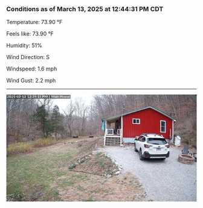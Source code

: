 ### Conditions as of March 13, 2025 at 12:44:31 PM CDT 

Temperature: 73.90 &deg;F

Feels like: 73.90 &deg;F

Humidity: 51%

Wind Direction: S

Windspeed: 1.6 mph

Wind Gust: 2.2 mph

---

<img src="./images/latest.jpeg"/>

